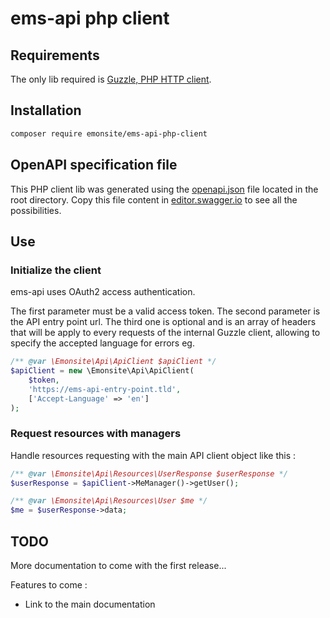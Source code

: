 # ems-api php client #

## Requirements ##

The only lib required is [Guzzle, PHP HTTP client](https://github.com/guzzle/guzzle).

## Installation ##

```bash
composer require emonsite/ems-api-php-client
```

## OpenAPI specification file ##

This PHP client lib was generated using the [openapi.json](./openapi.json) file located in the root directory.
Copy this file content in [editor.swagger.io](https://editor.swagger.io/) to see all the possibilities.

## Use ##

### Initialize the client ###

ems-api uses OAuth2 access authentication.

The first parameter must be a valid access token.
The second parameter is the API entry point url.
The third one is optional and is an array of headers that will be apply to every requests of the internal Guzzle client,
allowing to specify the accepted language for errors eg.


```php
/** @var \Emonsite\Api\ApiClient $apiClient */
$apiClient = new \Emonsite\Api\ApiClient(
    $token,
    'https://ems-api-entry-point.tld',
    ['Accept-Language' => 'en']
);
```

### Request resources with managers ###

Handle resources requesting with the main API client object like this :

```php
/** @var \Emonsite\Api\Resources\UserResponse $userResponse */
$userResponse = $apiClient->MeManager()->getUser();

/** @var \Emonsite\Api\Resources\User $me */
$me = $userResponse->data;
```

## TODO ##

More documentation to come with the first release...

Features to come :
- Link to the main documentation